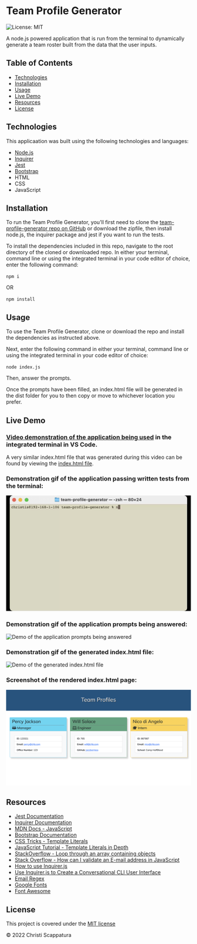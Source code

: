 # Team Profile Generator
![License: MIT](https://img.shields.io/badge/License-MIT-yellow.svg?style=flat-square)

A node.js powered application that is run from the terminal to dynamically generate a team roster built from the data that the user inputs.

## Table of Contents

* [Technologies](#technologies)
* [Installation](#installation)
* [Usage](#usage)
* [Live Demo](#live-demo)
* [Resources](#resources)
* [License](#license)

## Technologies
This applicaation was built using the following technologies and languages:
* [Node.js](https://nodejs.org/en/)
* [Inquirer](https://www.npmjs.com/package/inquirer)
* [Jest](https://www.npmjs.com/package/jest)
* [Bootstrap](https://getbootstrap.com/)
* HTML
* CSS
* JavaScript

## Installation

To run the Team Profile Generator, you'll first need to clone the [team-profile-generator repo on GitHub](https://github.com/jazzberriess/team-profile-generator) or download the zipfile, then install node.js, the inquirer package and jest if you want to run the tests.

To install the dependencies included in this repo, navigate to the root directory of the cloned or downloaded repo. In either your terminal, command line or using the integrated terminal in your code editor of choice, enter the following command:

`npm i`

OR

`npm install`

## Usage

To use the Team Profile Generator, clone or download the repo and install the dependencies as instructed above.

Next, enter the following command in either your terminal, command line or using the integrated terminal in your code editor of choice:

`node index.js`

Then, answer the prompts.

Once the prompts have been filled, an index.html file will be generated in the dist folder for you to then copy or move to whichever location you prefer.

## Live Demo
### [Video demonstration of the application being used](https://drive.google.com/file/d/1xI8cGZrlmJ4l_mLm5O-Jx4SLXXIhZDwh/view) in the integrated terminal in VS Code.

A very similar index.html file that was generated during this video can be found by viewing the [index.html file](https://github.com/jazzberriess/team-profile-generator/blob/main/dist/index.html).

### Demonstration gif of the application passing written tests from the terminal:
![Demo of the application passing tests from the terminal](./images/team-profile-generator-run-test.gif)

### Demonstration gif of the application prompts being answered:
![Demo of the application prompts being answered](./images/team-profile-generator-prompts.gif)

### Demonstration gif of the generated index.html file:
![Demo of the generated index.html file](./images/team-profile-generator-index.html-demo.gif)

### Screenshot of the rendered index.html page:
![Demo of the rendered index.html file](./images/team-profile-generator-index.html-preview.png)


## Resources
* [Jest Documentation](https://jestjs.io/docs/getting-started)
* [Inquirer Documentation](https://github.com/SBoudrias/Inquirer.js#readme)
* [MDN Docs - JavaScript](https://developer.mozilla.org/en-US/docs/Web/JavaScript/Reference)
* [Bootstrap Documentation](https://getbootstrap.com/docs/5.1/getting-started/introduction/)
* [CSS Tricks - Template Literals](https://css-tricks.com/template-literals/)
* [JavaScript Tutorial - Template Literals in Depth](https://www.javascripttutorial.net/es6/javascript-template-literals/)
* [StackOverflow - Loop through an array containing objects](https://stackoverflow.com/questions/16626735/how-to-loop-through-an-array-containing-objects-and-access-their-properties)
* [Stack Overflow - How can I validate an E-mail address in JavaScript](https://stackoverflow.com/questions/46155/how-can-i-validate-an-email-address-in-javascript)
* [How to use Inquirer.js](https://javascript.plainenglish.io/how-to-inquirer-js-c10a4e05ef1f)
* [Use Inquirer.js to Create a Conversational CLI User Interface](https://pakstech.com/blog/inquirer-js/)
* [Email Regex](https://emailregex.com/)
* [Google Fonts](https://fonts.google.com/)
* [Font Awesome](https://fontawesome.com/)

## License

This project is covered under the [MIT license](https://github.com/jazzberriess/prof-readme-generator/blob/main/LICENSE)

&copy; 2022 Christi Scappatura